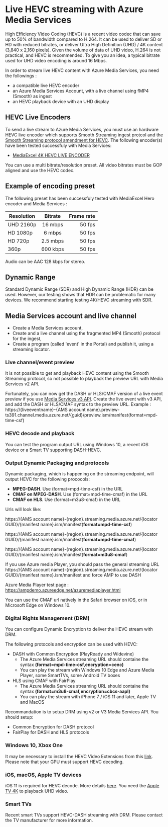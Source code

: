 # Live HEVC streaming with Azure Media Services

High Efficiency Video Coding (HEVC) is a recent video codec that can save up to 50% of bandwidth compared to H.264. It can be used to deliver SD or HD with reduced bitrates, or deliver Ultra High Definition (UHD) / 4K content (3,840 x 2,160 pixels). Given the volume of data of UHD video, H.264 is not practical, and HEVC is recommended. To give you an idea, a typical bitrate used for UHD video encoding is around 16 Mbps.

In order to stream live HEVC content with Azure Media Services, you need the followings :
- a compatible live HEVC encoder
- an Azure Media Services Account, with a live channel using fMP4 (Smooth) as ingest
- an HEVC playback device with an UHD display

## HEVC Live Encoders
To send a live stream to Azure Media Services, you must use an hardware HEVC live encoder which supports Smooth Streaming ingest protcol and the [Smooth Streaming protocol amendment for HEVC](https://docs.microsoft.com/en-us/azure/media-services/media-services-specifications-ms-sstr-amendment-hevc).
The following encoder(s) have been tested successfuly with Media Services:
- [MediaExcel 4K HEVC LIVE ENCODER](http://www.mediaexcel.com/products/4k.do)

You can use a multi bitrate/resolution preset. All video bitrates must be GOP aligned and use the HEVC codec.

## Example of encoding preset
The following preset has been successfuly tested with MediaExcel Hero encoder and Media Services :

| Resolution        | Bitrate           | Frame rate  |
| ------------- |:-------------:| -----:|
| UHD 2160p      | 16 mbps | 50 fps |
| HD 1080p      |  6 mbps      |   50 fps |
| HD 720p | 2.5 mbps      |    50 fps |
| 360p | 600 kbps      |    50 fps |

Audio can be AAC 128 kbps for stereo.

## Dynamic Range
Standard Dynamic Range (SDR) and High Dynamic Range (HDR) can be used. However, our testing shows that HDR can be problematic for many devices. We recommend starting testing 4K/HEVC streaming with SDR.

## Media Services account and live channel
- Create a Media Services account,
- Create and a live channel using the fragmented MP4 (Smooth) protocol for the ingest,
- Create a program (called 'event' in the Portal) and publish it, using a streaming locator.

### Live channel/event preview
It is not possible to get and playback HEVC content using the Smooth Streaming protocol, so not possible to playback the preview URL with Media Services v2 API.

Fortunately, you can now get the DASH or HLS/CMAF version of a live event preview if you use [Media Services v3 API](https://docs.microsoft.com/en-us/azure/media-services/latest/live-streaming-overview). Create the live event with v3 API, and add the DASH or HLS/CMAF syntax to the preview URL. Example :
https://{liveeventname}-{AMS account name}.preview-ts391.channel.media.azure.net/{guid}/preview.ism/manifest(format=mpd-time-csf) 

### HEVC decode and playback
You can test the program output URL using Windows 10, a recent iOS device or a Smart TV supporting DASH-HEVC.

### Output Dynamic Packaging and protocols
Dynamic packaging, which is happening on the streaming endpoint, will output HEVC for the following prococols:
- **MPEG-DASH**. Use (format=mpd-time-csf) in the URL
- **CMAF on MPEG-DASH**. Use (format=mpd-time-cmaf) in the URL
- **CMAF on HLS**. Use (format=m3u8-cmaf) in the URL

Urls will look like:

https://{AMS account name}-{region}.streaming.media.azure.net/{locator GUID}/{manifest name}.ism/manifest(**format=mpd-time-csf**)

https://{AMS account name}-{region}.streaming.media.azure.net/{locator GUID}/{manifest name}.ism/manifest(**format=mpd-time-cmaf**)

https://{AMS account name}-{region}.streaming.media.azure.net/{locator GUID}/{manifest name}.ism/manifest(**format=m3u8-cmaf**)

If you use Azure media Player, you should pass the general streaming URL
https://{AMS account name}-{region}.streaming.media.azure.net/{locator GUID}/{manifest name}.ism/manifest
and force AMP to use DASH

Azure Media Player test page : https://ampdemo.azureedge.net/azuremediaplayer.html

You can use the CMAF url natively in the Safari browser on iOS, or in Microsoft Edge on Windows 10.

### Digital Rights Management (DRM)
You can configure Dynamic Encryption to deliver the HEVC stream with DRM.

The following protocols and encryption can be used with HEVC:
- DASH with Common Encryption (PlayReady and Widevine)
  - The Azure Media Services streaming URL should containe the syntax **(format=mpd-time-csf,encryption=cenc)**
  - You can play the stream with Windows 10 Edge and Azure Media Player, some SmartTVs, some Android TV boxes
- HLS using CMAF with FairPlay
  - The Azure Media Services streaming URL should containe the syntax **(format=m3u8-cmaf,encryption=cbcs-aapl)**
  - You can play the stream with iPhone 7 / iOS 11 and later, Apple TV and MacOS

Recommandation is to setup DRM using v2 or V3 Media Services API. You should setup:
- Common Encryption for DASH protocol
- FairPlay for DASH and HLS protocols

### Windows 10, Xbox One
It may be necessary to install the HEVC Video Extensions from this [link](https://www.microsoft.com/en-us/store/p/hevc-video-extension/9n4wgh0z6vhq). Please note that your GPU must support HEVC decoding.

### iOS,  macOS, Apple TV devices
iOS 11 is required for HEVC decode. More details [here](http://www.streamingmedia.com/Articles/Editorial/Featured-Articles/Apple-Embraces-HEVC-What-Does-it-Mean-for-Encoding-118735.aspx).
You need the [Apple TV 4K](https://support.apple.com/en-us/HT200008) to playback UHD video.

### Smart TVs
Recent smart TVs support HEVC-DASH streaming with DRM. Please contact the TV manufacturer for more information.